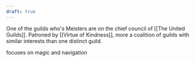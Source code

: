 ```yaml
---
draft: true
---
```

One of the guilds who's Meisters are on the chief council of [[The United Guilds]]. Patroned by [[Virtue of Kindness]], more a coalition of guilds with similar interests than one distinct guild.

focuses on magic and navigation
